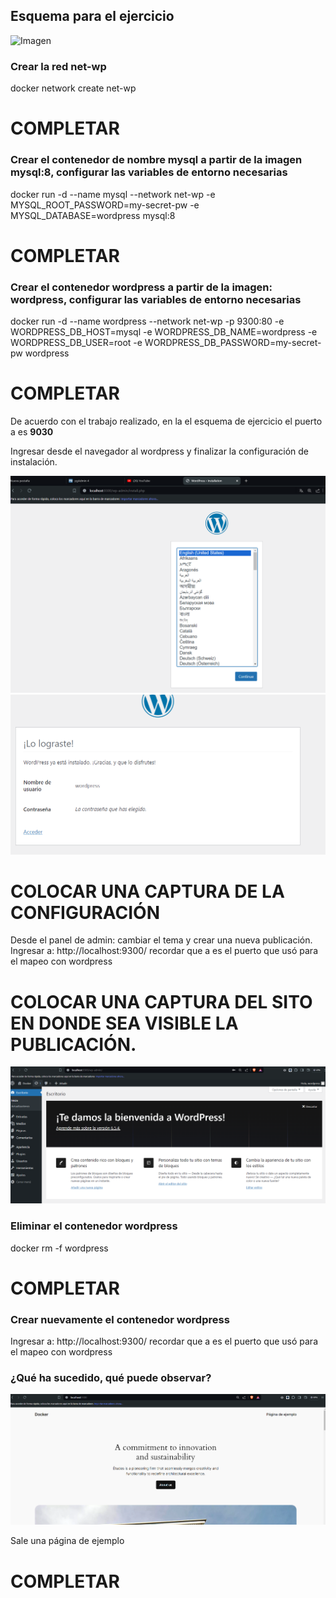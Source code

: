 ## Esquema para el ejercicio
![Imagen](imagenes/esquema-ejercicio5.PNG)

### Crear la red net-wp

docker network create net-wp

# COMPLETAR

### Crear el contenedor de nombre mysql a partir de la imagen mysql:8, configurar las variables de entorno necesarias

docker run -d --name mysql --network net-wp -e MYSQL_ROOT_PASSWORD=my-secret-pw -e MYSQL_DATABASE=wordpress mysql:8


# COMPLETAR

### Crear el contenedor wordpress a partir de la imagen: wordpress, configurar las variables de entorno necesarias

docker run -d --name wordpress --network net-wp -p 9300:80 -e WORDPRESS_DB_HOST=mysql -e WORDPRESS_DB_NAME=wordpress -e WORDPRESS_DB_USER=root -e WORDPRESS_DB_PASSWORD=my-secret-pw wordpress

# COMPLETAR

De acuerdo con el trabajo realizado, en la el esquema de ejercicio el puerto a es **9030**

Ingresar desde el navegador al wordpress y finalizar la configuración de instalación.

![alt text](image-22.png)
![alt text](image-23.png)
# COLOCAR UNA CAPTURA DE LA CONFIGURACIÓN

Desde el panel de admin: cambiar el tema y crear una nueva publicación.
Ingresar a: http://localhost:9300/ 
recordar que a es el puerto que usó para el mapeo con wordpress
# COLOCAR UNA CAPTURA DEL SITO EN DONDE SEA VISIBLE LA PUBLICACIÓN.

![alt text](image-24.png)
### Eliminar el contenedor wordpress

docker rm -f wordpress

# COMPLETAR

### Crear nuevamente el contenedor wordpress
Ingresar a: http://localhost:9300/ 
recordar que a es el puerto que usó para el mapeo con wordpress

### ¿Qué ha sucedido, qué puede observar?

![alt text](image-25.png)

Sale una página de ejemplo
# COMPLETAR





